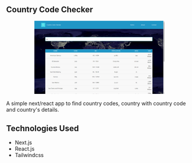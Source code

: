 ## Country Code Checker
<p align="center">
	<img alt="" src="public/demo.png" width="70%" height="40%"/>
</p>
A simple next/react app to find country codes, country with country code and country's details.

## Technologies Used
* Next.js
* React.js
* Tailwindcss

